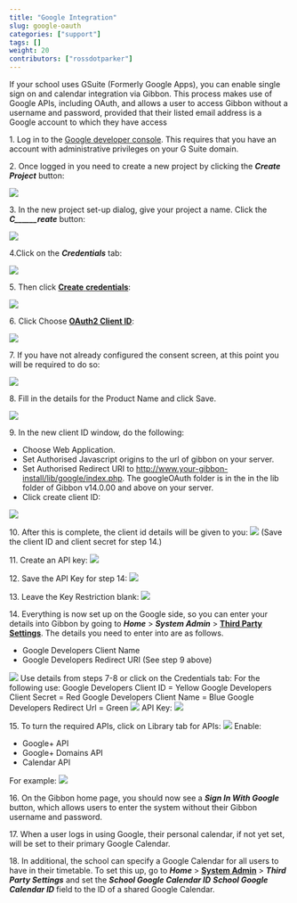 ```yaml
---
title: "Google Integration"
slug: google-oauth
categories: ["support"]
tags: []
weight: 20
contributors: ["rossdotparker"]
---
```


If your school uses GSuite (Formerly Google Apps), you can enable single sign on and calendar integration via Gibbon. This process makes use of Google APIs, including OAuth, and allows a user to access Gibbon without a username and password, provided that their listed email address is a Google account to which they have access

1\. Log in to the [Google developer console](https://cloud.google.com/console/project). This requires that you have an account with administrative privileges on your G Suite domain.

2\. Once logged in you need to create a new project by clicking the ___Create Project___ button:

[![](/wp/2014/02/02-create-project-300x49.png)](/wp/2014/02/02-create-project.png)

3\. In the new project set-up dialog, give your project a name. Click the ___C______reate___ button:

[![](/wp/2014/02/03-project-name-300x134.png)](/wp/2014/02/03-project-name.png)

4.Click on the ___Credentials___ tab:

[![](/wp/2014/02/05-select-credentialstab-300x274.png)](/wp/2014/02/05-select-credentialstab.png)

5\. Then click <span style="text-decoration: underline;">**Create** **credentials**</span>:

[![](/wp/2014/02/05-create-credentials-300x158.png)](/wp/2014/02/05-create-credentials.png)

6\. Click Choose **<span style="text-decoration: underline;">OAuth2 Client ID</span>**:

[![](/wp/2014/02/06-OAuth-ClientID-300x210.png)](/wp/2014/02/06-OAuth-ClientID.png)

7\. If you have not already configured the consent screen, at this point you will be required to do so:

[![](/wp/2014/02/07a-consent-screen-300x107.png)](/wp/2014/02/07a-consent-screen.png)

8\. Fill in the details for the Product Name and click Save.

[![](/wp/2014/02/07b-product-name-300x290.png)](/wp/2014/02/07b-product-name.png)

9\. In the new client ID window, do the following:

*   Choose Web Application.
*   Set Authorised Javascript origins to the url of gibbon on your server.
*   Set Authorised Redirect URI to http://www.your-gibbon-install/lib/google/index.php. The googleOAuth folder is in the in the lib folder of Gibbon v14.0.00 and above on your server.
*   Click create client ID:

[![](/wp/2014/02/07c-create-client-id-274x300.png)](/wp/2014/02/07c-create-client-id.png)

10\. After this is complete, the client id details will be given to you: [![](/wp/2014/02/07d-client-id-details-300x140.png)](/wp/2014/02/07d-client-id-details.png) (Save the client ID and client secret for step 14.)

11\. Create an API key: [![](/wp/2014/02/08a-API-key-300x268.png)](/wp/2014/02/08a-API-key.png)

12\. Save the API Key for step 14: [![](/wp/2014/02/08b-API-key-created-300x158.png)](/wp/2014/02/08b-API-key-created.png)

13\. Leave the Key Restriction blank: [![](/wp/2014/02/10-key-restriction-300x281.png)](/wp/2014/02/10-key-restriction.png)

14\. Everything is now set up on the Google side, so you can enter your details into Gibbon by going to ___Home___ > ___System Admin___ > **<span style="text-decoration: underline;">Third Party Settings</span>**. The details you need to enter into are as follows.

*   Google Developers Client Name
*   Google Developers Redirect URI (See step 9 above)

[![](/wp/2014/02/11a-Authentication-Gibbon-300x181.png)](/wp/2014/02/11a-Authentication-Gibbon.png) Use details from steps 7-8 or click on the Credentials tab: For the following use: Google Developers Client ID = Yellow Google Developers Client Secret = Red Google Developers Client Name = Blue Google Developers Redirect Url = Green [![](/wp/2014/02/11b-Client-id-285x300.png)](/wp/2014/02/11b-Client-id.png) API Key: [![](/wp/2014/02/11c-API-key-300x119.png)](/wp/2014/02/11c-API-key.png)

15\. To turn the required APIs, click on Library tab for APIs: [![](/wp/2014/02/12a-Library-APIs-300x148.png)](/wp/2014/02/12a-Library-APIs.png) Enable:

*   Google+ API
*   Google+ Domains API
*   Calendar API

For example: [![](/wp/2014/02/12b-Google-300x228.png)](/wp/2014/02/12b-Google.png)

16\. On the Gibbon home page, you should now see a ___Sign In With Google___ button, which allows users to enter the system without their Gibbon username and password.

17\. When a user logs in using Google, their personal calendar, if not yet set, will be set to their primary Google Calendar.

18\. In additional, the school can specify a Google Calendar for all users to have in their timetable. To set this up, go to ___Home___ > **<span style="text-decoration: underline;">System Admin</span>** > ___Third Party Settings___ and set the ___School Google Calendar ID___
___School Google Calendar ID___ field to the ID of a shared Google Calendar.
